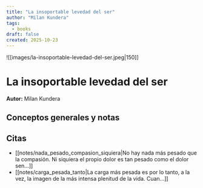 ```yaml
---
title: "La insoportable levedad del ser"
author: "Milan Kundera"
tags:
  - books
draft: false
created: 2025-10-23
---
```


![[images/la-insoportable-levedad-del-ser.jpeg|150]]

# La insoportable levedad del ser

**Autor:** Milan Kundera


## Conceptos generales y notas



## Citas
- [[notes/nada_pesado_compasion_siquiera|No hay nada más pesado que la compasión. Ni siquiera el propio dolor es tan pesado como el dolor sen...]]
- [[notes/carga_pesada_tanto|La carga más pesada es por lo tanto, a la vez, la imagen de la más intensa plenitud de la vida. Cuan...]]
